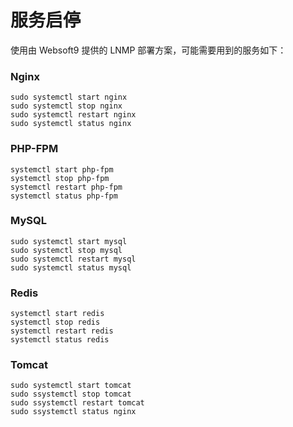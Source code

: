 # 服务启停

使用由 Websoft9 提供的 LNMP 部署方案，可能需要用到的服务如下：

### Nginx

```shell
sudo systemctl start nginx
sudo systemctl stop nginx
sudo systemctl restart nginx
sudo systemctl status nginx
```

### PHP-FPM
```shell
systemctl start php-fpm
systemctl stop php-fpm
systemctl restart php-fpm
systemctl status php-fpm
```

### MySQL

```shell
sudo systemctl start mysql
sudo systemctl stop mysql
sudo systemctl restart mysql
sudo systemctl status mysql
```

### Redis

```shell
systemctl start redis
systemctl stop redis
systemctl restart redis
systemctl status redis
```

### Tomcat
```shell
sudo systemctl start tomcat
sudo ssystemctl stop tomcat
sudo ssystemctl restart tomcat
sudo ssystemctl status nginx
```